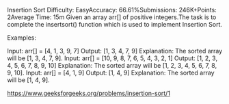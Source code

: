 
Insertion Sort
Difficulty: EasyAccuracy: 66.61%Submissions: 246K+Points: 2Average Time: 15m
Given an array arr[] of positive integers.The task is to complete the insertsort() function which is used to implement Insertion Sort.

Examples:

Input: arr[] = [4, 1, 3, 9, 7]
Output: [1, 3, 4, 7, 9]
Explanation: The sorted array will be [1, 3, 4, 7, 9].
Input: arr[] = [10, 9, 8, 7, 6, 5, 4, 3, 2, 1]
Output: [1, 2, 3, 4, 5, 6, 7, 8, 9, 10]
Explanation: The sorted array will be [1, 2, 3, 4, 5, 6, 7, 8, 9, 10].
Input: arr[] = [4, 1, 9]
Output: [1, 4, 9]
Explanation: The sorted array will be [1, 4, 9].


https://www.geeksforgeeks.org/problems/insertion-sort/1
